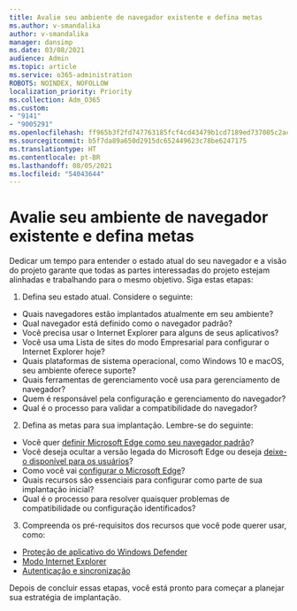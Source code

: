 ```yaml
---
title: Avalie seu ambiente de navegador existente e defina metas
ms.author: v-smandalika
author: v-smandalika
manager: dansimp
ms.date: 03/08/2021
audience: Admin
ms.topic: article
ms.service: o365-administration
ROBOTS: NOINDEX, NOFOLLOW
localization_priority: Priority
ms.collection: Adm_O365
ms.custom:
- "9141"
- "9005291"
ms.openlocfilehash: ff965b3f2fd747763185fcf4cd43479b1cd7189ed737005c2aca4a723df135cb
ms.sourcegitcommit: b5f7da89a650d2915dc652449623c78be6247175
ms.translationtype: HT
ms.contentlocale: pt-BR
ms.lasthandoff: 08/05/2021
ms.locfileid: "54043644"
---
```

# <a name="evaluate-your-existing-browser-environment-and-define-goals"></a>Avalie seu ambiente de navegador existente e defina metas

Dedicar um tempo para entender o estado atual do seu navegador e a visão do projeto garante que todas as partes interessadas do projeto estejam alinhadas e trabalhando para o mesmo objetivo. Siga estas etapas:

1. Defina seu estado atual. Considere o seguinte:
- Quais navegadores estão implantados atualmente em seu ambiente?
- Qual navegador está definido como o navegador padrão?
- Você precisa usar o Internet Explorer para alguns de seus aplicativos?
- Você usa uma Lista de sites do modo Empresarial para configurar o Internet Explorer hoje?
- Quais plataformas de sistema operacional, como Windows 10 e macOS, seu ambiente oferece suporte?
- Quais ferramentas de gerenciamento você usa para gerenciamento de navegador?
- Quem é responsável pela configuração e gerenciamento do navegador?
- Qual é o processo para validar a compatibilidade do navegador?
2. Defina as metas para sua implantação. Lembre-se do seguinte:
- Você quer [definir Microsoft Edge como seu navegador padrão](https://docs.microsoft.com/DeployEdge/edge-default-browser)?
- Você deseja ocultar a versão legada do Microsoft Edge ou deseja [deixe-o disponível para os usuários](https://docs.microsoft.com/DeployEdge/microsoft-edge-sysupdate-access-old-edge)?
- Como você vai [configurar o Microsoft Edge](https://docs.microsoft.com/DeployEdge/configure-microsoft-edge)?
- Quais recursos são essenciais para configurar como parte de sua implantação inicial?
- Qual é o processo para resolver quaisquer problemas de compatibilidade ou configuração identificados?
3. Compreenda os pré-requisitos dos recursos que você pode querer usar, como:
- [Proteção de aplicativo do Windows Defender](https://docs.microsoft.com/windows/security/threat-protection/microsoft-defender-application-guard/reqs-md-app-guard)
- [Modo Internet Explorer](https://docs.microsoft.com/DeployEdge/edge-ie-mode)
- [Autenticação e sincronização](https://docs.microsoft.com/DeployEdge/microsoft-edge-security-identity)

Depois de concluir essas etapas, você está pronto para começar a planejar sua estratégia de implantação.
